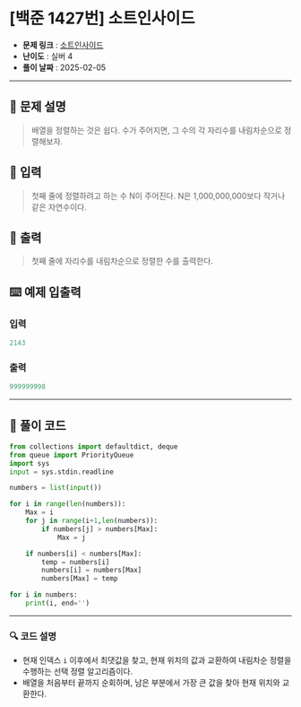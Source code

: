 # [백준 1427번] 소트인사이드

- **문제 링크** : [소트인사이드](https://boj.kr/1427)
- **난이도** : 실버 4
- **풀이 날짜** : 2025-02-05
---

## 📖 문제 설명

> 배열을 정렬하는 것은 쉽다. 수가 주어지면, 그 수의 각 자리수를 내림차순으로 정렬해보자.

## 📌 입력

> 첫째 줄에 정렬하려고 하는 수 N이 주어진다. N은 1,000,000,000보다 작거나 같은 자연수이다.

## 📌 출력

> 첫째 줄에 자리수를 내림차순으로 정렬한 수를 출력한다.

## ⌨️ 예제 입출력
### 입력

```python
2143
```
### 출력

```python
999999998
```

---

## 📝 풀이 코드

```python
from collections import defaultdict, deque
from queue import PriorityQueue
import sys
input = sys.stdin.readline

numbers = list(input())

for i in range(len(numbers)):
    Max = i
    for j in range(i+1,len(numbers)):
        if numbers[j] > numbers[Max]:
            Max = j

    if numbers[i] < numbers[Max]:
        temp = numbers[i]
        numbers[i] = numbers[Max]
        numbers[Max] = temp

for i in numbers:
    print(i, end='')
```

---
 
### 🔍 코드 설명
- 현재 인덱스 `i` 이후에서 최댓값을 찾고, 현재 위치의 값과 교환하여 내림차순 정렬을 수행하는 선택 정렬 알고리즘이다.
-  배열을 처음부터 끝까지 순회하며, 남은 부분에서 가장 큰 값을 찾아 현재 위치와 교환한다.
